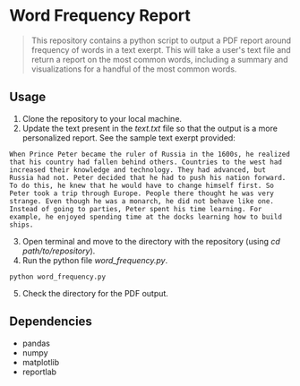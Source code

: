 # Word Frequency Report
>This repository contains a python script to output a PDF report around frequency of words in a text exerpt. This will take a user's text file and return a report on the most common words, including a summary and visualizations for a handful of the most common words.

## Usage
1. Clone the repository to your local machine.
2. Update the text present in the _text.txt_ file so that the output is a more personalized report. See the sample text exerpt provided:  
```
When Prince Peter became the ruler of Russia in the 1600s, he realized that his country had fallen behind others. Countries to the west had increased their knowledge and technology. They had advanced, but Russia had not. Peter decided that he had to push his nation forward. To do this, he knew that he would have to change himself first. So Peter took a trip through Europe. People there thought he was very strange. Even though he was a monarch, he did not behave like one. Instead of going to parties, Peter spent his time learning. For example, he enjoyed spending time at the docks learning how to build ships.
```
3. Open terminal and move to the directory with the repository (using _cd path/to/repository_).
4. Run the python file _word_frequency.py_.
```
python word_frequency.py
```
5. Check the directory for the PDF output.

## Dependencies
* pandas
* numpy
* matplotlib
* reportlab
